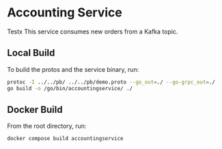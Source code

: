 # Accounting Service

Testx
This service consumes new orders from a Kafka topic.

## Local Build

To build the protos and the service binary, run:

```sh
protoc -I ../../pb/ ../../pb/demo.proto --go_out=./ --go-grpc_out=./
go build -o /go/bin/accountingservice/ ./
```

## Docker Build

From the root directory, run:

```sh
docker compose build accountingservice
```
